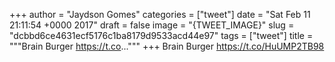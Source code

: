 
+++
author = "Jaydson Gomes"
categories = ["tweet"]
date = "Sat Feb 11 21:11:54 +0000 2017"
draft = false
image = "{TWEET_IMAGE}"
slug = "dcbbd6ce4631ecf5176c1ba8179d9533acd44e97"
tags = ["tweet"]
title = """Brain Burger https://t.co..."""
+++
Brain Burger https://t.co/HuUMP2TB98
